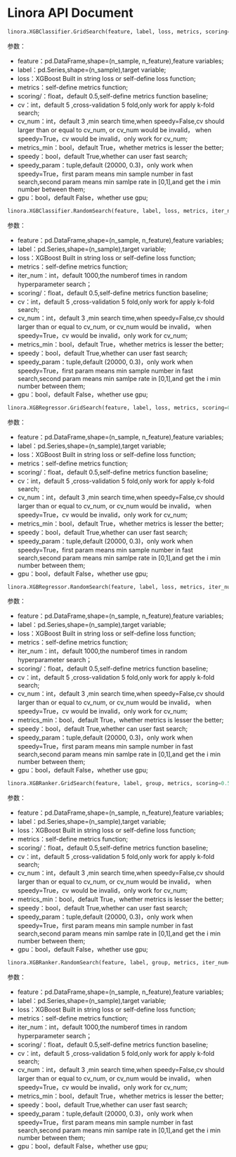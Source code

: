 # Linora API Document

```python
linora.XGBClassifier.GridSearch(feature, label, loss, metrics, scoring=0.5, cv=5, cv_num=3, metrics_min=True, speedy=True, speedy_param=(20000, 0.3), gpu=False)
```

参数：
- feature：pd.DataFrame,shape=(n_sample, n_feature),feature variables;
- label：pd.Series,shape=(n_sample),target variable;
- loss：XGBoost Built in string loss or self-define loss function;
- metrics：self-define metrics function;
- scoring/：float，default 0.5,self-define metrics function baseline;
- cv：int，default 5 ,cross-validation 5 fold,only work for apply k-fold search;
- cv_num：int，default 3 ,min search time,when speedy=False,cv should larger than or equal to cv_num, or cv_num would be invalid， when speedy=True，cv would be invalid，only work for cv_num;
- metrics_min：bool，default True，whether metrics is lesser the better;
- speedy：bool，default True,whether can user fast search;
- speedy_param：tuple,default (20000, 0.3)，only work when speedy=True，first param means min sample number in fast search,second param means min samlpe rate in [0,1],and get the i
min number between them;
- gpu：bool，default False，whether use gpu;


```python
linora.XGBClassifier.RandomSearch(feature, label, loss, metrics, iter_num=1000, scoring=0.5, cv=5, cv_num=3, metrics_min=True, speedy=True, speedy_param=(20000, 0.3), gpu=False)
```

参数：
- feature：pd.DataFrame,shape=(n_sample, n_feature),feature variables;
- label：pd.Series,shape=(n_sample),target variable;
- loss：XGBoost Built in string loss or self-define loss function;
- metrics：self-define metrics function;
- iter_num：int，default 1000,the numberof times in random hyperparameter search；
- scoring/：float，default 0.5,self-define metrics function baseline;
- cv：int，default 5 ,cross-validation 5 fold,only work for apply k-fold search;
- cv_num：int，default 3 ,min search time,when speedy=False,cv should larger than or equal to cv_num, or cv_num would be invalid， when speedy=True，cv would be invalid，only work for cv_num;
- metrics_min：bool，default True，whether metrics is lesser the better;
- speedy：bool，default True,whether can user fast search;
- speedy_param：tuple,default (20000, 0.3)，only work when speedy=True，first param means min sample number in fast search,second param means min samlpe rate in [0,1],and get the i
min number between them;
- gpu：bool，default False，whether use gpu;

```python
linora.XGBRegressor.GridSearch(feature, label, loss, metrics, scoring=0.5, cv=5, cv_num=3, metrics_min=True, speedy=True, speedy_param=(20000, 0.3), gpu=False)
```

参数：
- feature：pd.DataFrame,shape=(n_sample, n_feature),feature variables;
- label：pd.Series,shape=(n_sample),target variable;
- loss：XGBoost Built in string loss or self-define loss function;
- metrics：self-define metrics function;
- scoring/：float，default 0.5,self-define metrics function baseline;
- cv：int，default 5 ,cross-validation 5 fold,only work for apply k-fold search;
- cv_num：int，default 3 ,min search time,when speedy=False,cv should larger than or equal to cv_num, or cv_num would be invalid， when speedy=True，cv would be invalid，only work for cv_num;
- metrics_min：bool，default True，whether metrics is lesser the better;
- speedy：bool，default True,whether can user fast search;
- speedy_param：tuple,default (20000, 0.3)，only work when speedy=True，first param means min sample number in fast search,second param means min samlpe rate in [0,1],and get the i
min number between them;
- gpu：bool，default False，whether use gpu;


```python
linora.XGBRegressor.RandomSearch(feature, label, loss, metrics, iter_num=1000, scoring=0.5, cv=5, cv_num=3, metrics_min=True, speedy=True, speedy_param=(20000, 0.3), gpu=False)
```

参数：
- feature：pd.DataFrame,shape=(n_sample, n_feature),feature variables;
- label：pd.Series,shape=(n_sample),target variable;
- loss：XGBoost Built in string loss or self-define loss function;
- metrics：self-define metrics function;
- iter_num：int，default 1000,the numberof times in random hyperparameter search；
- scoring/：float，default 0.5,self-define metrics function baseline;
- cv：int，default 5 ,cross-validation 5 fold,only work for apply k-fold search;
- cv_num：int，default 3 ,min search time,when speedy=False,cv should larger than or equal to cv_num, or cv_num would be invalid， when speedy=True，cv would be invalid，only work for cv_num;
- metrics_min：bool，default True，whether metrics is lesser the better;
- speedy：bool，default True,whether can user fast search;
- speedy_param：tuple,default (20000, 0.3)，only work when speedy=True，first param means min sample number in fast search,second param means min samlpe rate in [0,1],and get the i
min number between them;
- gpu：bool，default False，whether use gpu;


```python
linora.XGBRanker.GridSearch(feature, label, group, metrics, scoring=0.5, cv=5, cv_num=3, metrics_min=True, speedy=True, speedy_param=(20000, 0.3), gpu=False)
```

参数：
- feature：pd.DataFrame,shape=(n_sample, n_feature),feature variables;
- label：pd.Series,shape=(n_sample),target variable;
- loss：XGBoost Built in string loss or self-define loss function;
- metrics：self-define metrics function;
- scoring/：float，default 0.5,self-define metrics function baseline;
- cv：int，default 5 ,cross-validation 5 fold,only work for apply k-fold search;
- cv_num：int，default 3 ,min search time,when speedy=False,cv should larger than or equal to cv_num, or cv_num would be invalid， when speedy=True，cv would be invalid，only work for cv_num;
- metrics_min：bool，default True，whether metrics is lesser the better;
- speedy：bool，default True,whether can user fast search;
- speedy_param：tuple,default (20000, 0.3)，only work when speedy=True，first param means min sample number in fast search,second param means min samlpe rate in [0,1],and get the i
min number between them;
- gpu：bool，default False，whether use gpu;

```python
linora.XGBRanker.RandomSearch(feature, label, group, metrics, iter_num=1000, scoring=0.5, cv=5, cv_num=3, metrics_min=True, speedy=True, speedy_param=(20000, 0.3), gpu=False)
```

参数：
- feature：pd.DataFrame,shape=(n_sample, n_feature),feature variables;
- label：pd.Series,shape=(n_sample),target variable;
- loss：XGBoost Built in string loss or self-define loss function;
- metrics：self-define metrics function;
- iter_num：int，default 1000,the numberof times in random hyperparameter search；
- scoring/：float，default 0.5,self-define metrics function baseline;
- cv：int，default 5 ,cross-validation 5 fold,only work for apply k-fold search;
- cv_num：int，default 3 ,min search time,when speedy=False,cv should larger than or equal to cv_num, or cv_num would be invalid， when speedy=True，cv would be invalid，only work for cv_num;
- metrics_min：bool，default True，whether metrics is lesser the better;
- speedy：bool，default True,whether can user fast search;
- speedy_param：tuple,default (20000, 0.3)，only work when speedy=True，first param means min sample number in fast search,second param means min samlpe rate in [0,1],and get the i
min number between them;
- gpu：bool，default False，whether use gpu;

